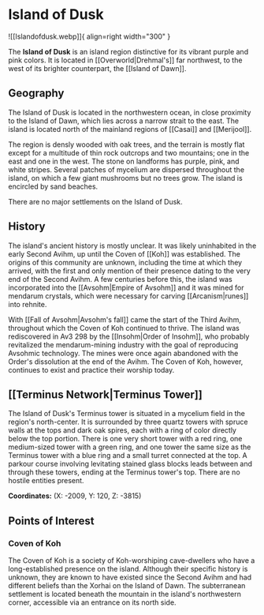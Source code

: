 # Island of Dusk

![[Islandofdusk.webp]]{ align=right width="300" }

The **Island of Dusk** is an island region distinctive for its vibrant purple and pink colors. It is located in [[Overworld|Drehmal's]] far northwest, to the west of its brighter counterpart, the [[Island of Dawn]].

## Geography

The Island of Dusk is located in the northwestern ocean, in close proximity to the Island of Dawn, which lies across a narrow strait to the east. The island is located north of the mainland regions of [[Casai]] and [[Merijool]].

The region is densly wooded with oak trees, and the terrain is mostly flat except for a multitude of thin rock outcrops and two mountains; one in the east and one in the west. The stone on landforms has purple, pink, and white stripes. Several patches of mycelium are dispersed throughout the island, on which a few giant mushrooms but no trees grow. The island is encircled by sand beaches.

There are no major settlements on the Island of Dusk.

## History

The island's ancient history is mostly unclear. It was likely uninhabited in the early Second Avihm, up until the Coven of [[Koh]] was established. The origins of this community are unknown, including the time at which they arrived, with the first and only mention of their presence dating to the very end of the Second Avihm. A few centuries before this, the island was incorporated into the [[Avsohm|Empire of Avsohm]] and it was mined for mendarum crystals, which were necessary for carving [[Arcanism|runes]] into rehnite.

With [[Fall of Avsohm|Avsohm's fall]] came the start of the Third Avihm, throughout which the Coven of Koh continued to thrive. The island was rediscovered in Av3 298 by the [[Insohm|Order of Insohm]], who probably revitalized the mendarum-mining industry with the goal of reproducing Avsohmic technology. The mines were once again abandoned with the Order's dissolution at the end of the Avihm. The Coven of Koh, however, continues to exist and practice their worship today.

## [[Terminus Network|Terminus Tower]]

The Island of Dusk's Terminus tower is situated in a mycelium field in the region's north-center. It is surrounded by three quartz towers with spruce walls at the tops and dark oak spires, each with a ring of color directly below the top portion. There is one very short tower with a red ring, one medium-sized tower with a green ring, and one tower the same size as the Terminus tower with a blue ring and a small turret connected at the top. A parkour course involving levitating stained glass blocks leads between and through these towers, ending at the Terminus tower's top. There are no hostile entities present.

**Coordinates:** (X: -2009, Y: 120, Z: -3815)

## Points of Interest

### Coven of Koh

The Coven of Koh is a society of Koh-worshiping cave-dwellers who have a long-established presence on the island. Although their specific history is unknown, they are known to have existed since the Second Avihm and had different beliefs than the Xorhai on the Island of Dawn. The subterranean settlement is located beneath the mountain in the island's northwestern corner, accessible via an entrance on its north side.
